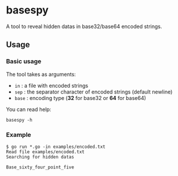 # basespy

A tool to reveal hidden datas in base32/base64 encoded strings.

## Usage

### Basic usage

The tool takes as arguments:

- `in` : a file with encoded strings
- `sep` : the separator character of encoded strings (default newline)
- `base` : encoding type (**32** for base32 or **64** for base64)

You can read help:

```shell
basespy -h
```

### Example

```shell
$ go run *.go -in examples/encoded.txt 
Read file examples/encoded.txt
Searching for hidden datas

Base_sixty_four_point_five
```
